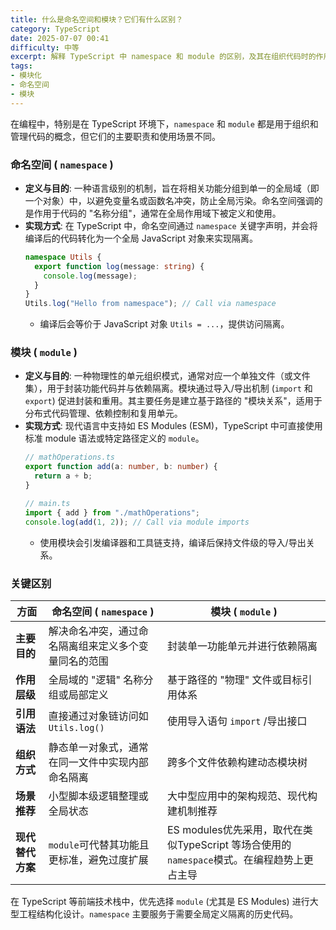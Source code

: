 ```yaml
---
title: 什么是命名空间和模块？它们有什么区别？
category: TypeScript
date: 2025-07-07 00:41
difficulty: 中等
excerpt: 解释 TypeScript 中 namespace 和 module 的区别，及其在组织代码时的作用和实现方式。
tags:
- 模块化
- 命名空间
- 模块
---
```

在编程中，特别是在 TypeScript 环境下，`namespace` 和 `module` 都是用于组织和管理代码的概念，但它们的主要职责和使用场景不同。

### 命名空间 ( `namespace` )
- **定义与目的**: 一种语言级别的机制，旨在将相关功能分组到单一的全局域（即一个对象）中，以避免变量名或函数名冲突，防止全局污染。命名空间强调的是作用于代码的 "名称分组"，通常在全局作用域下被定义和使用。
- **实现方式**: 在 TypeScript 中，命名空间通过 `namespace` 关键字声明，并会将编译后的代码转化为一个全局 JavaScript 对象来实现隔离。
  ```typescript
  namespace Utils {
    export function log(message: string) {
      console.log(message);
    }
  }
  Utils.log("Hello from namespace"); // Call via namespace
  ```
  - 编译后会等价于 JavaScript 对象 `Utils = ...`，提供访问隔离。

### 模块 ( `module` )
- **定义与目的**: 一种物理性的单元组织模式，通常对应一个单独文件（或文件集），用于封装功能代码并与依赖隔离。模块通过导入/导出机制 (`import` 和 `export`) 促进封装和重用。其主要任务是建立基于路径的 "模块关系"，适用于分布式代码管理、依赖控制和复用单元。
- **实现方式**: 现代语言中支持如 ES Modules (ESM)，TypeScript 中可直接使用标准 module 语法或特定路径定义的 `module`。
  ```typescript
  // mathOperations.ts
  export function add(a: number, b: number) {
    return a + b;
  }

  // main.ts
  import { add } from "./mathOperations";
  console.log(add(1, 2)); // Call via module imports
  ```
  - 使用模块会引发编译器和工具链支持，编译后保持文件级的导入/导出关系。

### 关键区别
| **方面**               | **命名空间 ( `namespace` )**                 | **模块 ( `module` )**                             |
|------------------------|---------------------------------------------|-------------------------------------------------|
| **主要目的**            | 解决命名冲突，通过命名隔离组来定义多个变量同名的范围 | 封装单一功能单元并进行依赖隔离                  |
| **作用层级**            | 全局域的 "逻辑" 名称分组或局部定义             | 基于路径的 "物理" 文件或目标引用体系 |
| **引用语法**            | 直接通过对象链访问如 `Utils.log()`             | 使用导入语句 `import` /导出接口 |
| **组织方式**            | 静态单一对象式，通常在同一文件中实现内部命名隔离 | 跨多个文件依赖构建动态模块树          |
| **场景推荐**            | 小型脚本级逻辑整理或全局状态 | 大中型应用中的架构规范、现代构建机制推荐   |
| **现代替代方案**        | `module`可代替其功能且更标准，避免过度扩展        | ES modules优先采用，取代在类似TypeScript 等场合使用的`namespace`模式。在编程趋势上更占主导 |

在 TypeScript 等前端技术栈中，优先选择 `module` (尤其是 ES Modules) 进行大型工程结构化设计。`namespace` 主要服务于需要全局定义隔离的历史代码。
